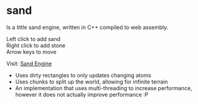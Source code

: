 # sand

Is a little sand engine, written in C++ compiled to web assembly.

Left click to add sand </br>
Right click to add stone </br>
Arrow keys to move </br>

Visit: [Sand Engine](https://lucifer1662.github.io/sand/)

* Uses dirty rectangles to only updates changing atoms
* Uses chunks to split up the world, allowing for infinite terrain
* An implementation that uses multi-threading to increase performance, however it does not actually improve performance :P 
